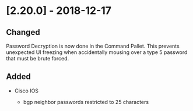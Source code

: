 # [2.20.0] - 2018-12-17

## Changed

Password Decryption is now done in the Command Pallet. This prevents unexpected UI freezing when accidentally mousing over a type 5 password that must be brute forced.

## Added

  - Cisco IOS

    - bgp neighbor passwords restricted to 25 characters